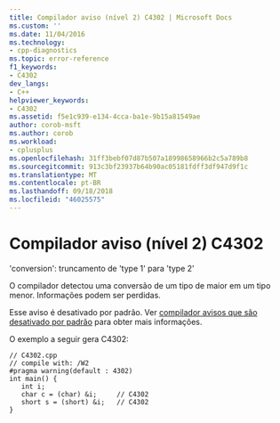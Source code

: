 ```yaml
---
title: Compilador aviso (nível 2) C4302 | Microsoft Docs
ms.custom: ''
ms.date: 11/04/2016
ms.technology:
- cpp-diagnostics
ms.topic: error-reference
f1_keywords:
- C4302
dev_langs:
- C++
helpviewer_keywords:
- C4302
ms.assetid: f5e1c939-e134-4cca-ba1e-9b15a81549ae
author: corob-msft
ms.author: corob
ms.workload:
- cplusplus
ms.openlocfilehash: 31ff3bebf07d87b507a18998658966b2c5a789b8
ms.sourcegitcommit: 913c3bf23937b64b90ac05181fdff3df947d9f1c
ms.translationtype: MT
ms.contentlocale: pt-BR
ms.lasthandoff: 09/18/2018
ms.locfileid: "46025575"
---
```

# <a name="compiler-warning-level-2-c4302"></a>Compilador aviso (nível 2) C4302

'conversion': truncamento de 'type 1' para 'type 2'

O compilador detectou uma conversão de um tipo de maior em um tipo menor. Informações podem ser perdidas.

Esse aviso é desativado por padrão. Ver [compilador avisos que são desativado por padrão](../../preprocessor/compiler-warnings-that-are-off-by-default.md) para obter mais informações.

O exemplo a seguir gera C4302:

```
// C4302.cpp
// compile with: /W2
#pragma warning(default : 4302)
int main() {
   int i;
   char c = (char) &i;     // C4302
   short s = (short) &i;   // C4302
}
```